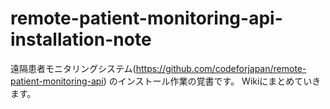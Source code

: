 # remote-patient-monitoring-api-installation-note
遠隔患者モニタリングシステム(https://github.com/codeforjapan/remote-patient-monitoring-api) のインストール作業の覚書です。
Wikiにまとめていきます。
